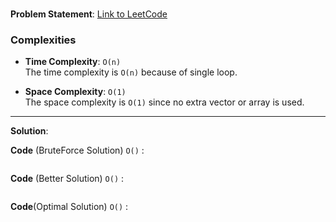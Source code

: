 
# 

**Problem Statement**:
[Link to LeetCode]()

### Complexities

- **Time Complexity**: `O(n)`  
  The time complexity is `O(n)` because of single loop.

- **Space Complexity**: `O(1)`  
  The space complexity is `O(1)` since no extra vector or array is used.

---

**Solution**:

**Code** (BruteForce Solution) `O()` :
```cpp

```
**Code** (Better Solution) `O()` :
```cpp

```
**Code**(Optimal Solution) `O()` :
```cpp

```
